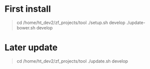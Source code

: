 # First install
> cd /home/ht_dev2/zf_projects/tool
> ./setup.sh develop
> ./update-bower.sh develop

# Later update
> cd /home/ht_dev2/zf_projects/tool
> ./update.sh develop
